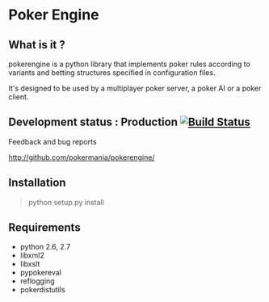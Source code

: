 Poker Engine
============

What is it ?
------------

pokerengine is a python library that implements poker rules according to
variants and betting structures specified in configuration files.

It's designed to be used by a multiplayer poker server, a poker AI or a
poker client.

Development status : Production [![Build Status](https://travis-ci.org/pokermania/pokerengine.png)](https://travis-ci.org/pokermania/pokerengine)
-------------------------------

Feedback and bug reports

http://github.com/pokermania/pokerengine/

Installation
------------

> python setup.py install

Requirements
------------

* python 2.6, 2.7
* libxml2
* libxslt
* pypokereval
* reflogging
* pokerdistutils
